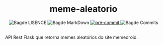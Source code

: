 <h1 align='Center'>meme-aleatorio</h1>

<div align="Center">
    <img src="https://img.shields.io/github/license/ericshantos/meme-aleatorio.svg" alt="Bagde LISENCE">
    <img src="https://img.shields.io/badge/Made%20with-Markdown-1f425f.svg" alt="Bagde MarkDown">
    <a href = "https://github.com/pre-commit/pre-commit" > 
        <img src ="https://img.shields.io/badge/pre--commit-enabled-brightgreen?logo=​​​ pré-commit" alt ="pré-commit" style = "max-width:100%;" /> 
    </a> 
    <img src="https://img.shields.io/github/commits-since/ericshantos/meme-aleatorio/e6910d9.svg" alt="Bagde Commits">
</div>

<br>


API Rest Flask que retorna memes aleatórios do site memedroid.